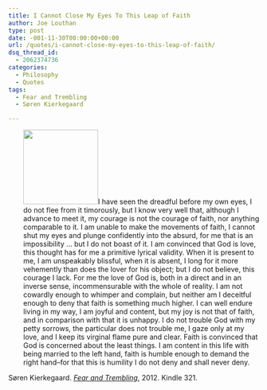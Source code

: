```yaml
---
title: I Cannot Close My Eyes To This Leap of Faith
author: Joe Louthan
type: post
date: -001-11-30T00:00:00+00:00
url: /quotes/i-cannot-close-my-eyes-to-this-leap-of-faith/
dsq_thread_id:
  - 2062374736
categories:
  - Philosophy
  - Quotes
tags:
  - Fear and Trembling
  - Søren Kierkegaard

---
```

<p style="padding-left: 30px;">
  <a href="https://i0.wp.com/theologic.us/wp-content/uploads/2012/08/kierkegaard-leap-of-faith.jpg"><img class="alignright size-thumbnail wp-image-400" title="kierkegaard-leap-of-faith" src="https://i0.wp.com/theologic.us/wp-content/uploads/2012/08/kierkegaard-leap-of-faith.jpg?resize=150%2C150" alt="" width="150" height="150" srcset="https://i0.wp.com/theologic.us/wp-content/uploads/2012/08/kierkegaard-leap-of-faith.jpg?resize=150%2C150 150w, https://i0.wp.com/theologic.us/wp-content/uploads/2012/08/kierkegaard-leap-of-faith.jpg?zoom=2&resize=150%2C150 300w, https://i0.wp.com/theologic.us/wp-content/uploads/2012/08/kierkegaard-leap-of-faith.jpg?zoom=3&resize=150%2C150 450w" sizes="(max-width: 150px) 100vw, 150px" data-recalc-dims="1" /></a>I have seen the dreadful before my own eyes, I do not flee from it timorously, but I know very well that, although I advance to meet it, my courage is not the courage of faith, nor anything comparable to it. I am unable to make the movements of faith, I cannot shut my eyes and plunge confidently into the absurd, for me that is an impossibility … but I do not boast of it. I am convinced that God is love, this thought has for me a primitive lyrical validity. When it is present to me, I am unspeakably blissful, when it is absent, I long for it more vehemently than does the lover for his object; but I do not believe, this courage I lack. For me the love of God is, both in a direct and in an inverse sense, incommensurable with the whole of reality. I am not cowardly enough to whimper and complain, but neither am I deceitful enough to deny that faith is something much higher. I can well endure living in my way, I am joyful and content, but my joy is not that of faith, and in comparison with that it is unhappy. I do not trouble God with my petty sorrows, the particular does not trouble me, I gaze only at my love, and I keep its virginal flame pure and clear. Faith is convinced that God is concerned about the least things. I am content in this life with being married to the left hand, faith is humble enough to demand the right hand–for that this is humility I do not deny and shall never deny.
</p>

Søren Kierkegaard. [_Fear and Trembling_][1], 2012. Kindle 321.

 [1]: https://www.amazon.com/dp/B0082CW5RY/ref=as_li_ss_til?tag=iamlipr-20&camp=0&creative=0&linkCode=as4&creativeASIN=B0082CW5RY&adid=0W9NVS7PNACT5620KG46&